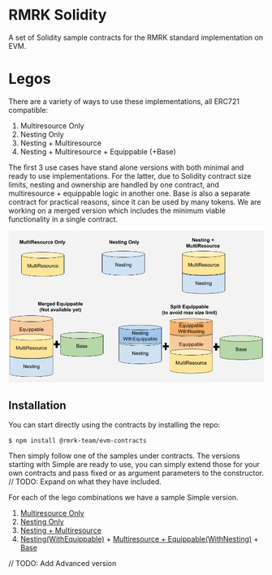 # RMRK Solidity

A set of Solidity sample contracts for the RMRK standard implementation on EVM.

# Legos
There are a variety of ways to use these implementations, all ERC721 compatible:
1. Multiresource Only
1. Nesting Only
1. Nesting + Multiresource
1. Nesting + Multiresource + Equippable (+Base) 

The first 3 use cases have stand alone versions with both minimal and ready to use implementations. 
For the latter, due to Solidity contract size limits, nesting and ownership are handled by one contract, and multiresource + equippable logic in another one. Base is also a separate contract for practical reasons, since it can be used by many tokens. We are working on a merged version which includes the minimum viable functionality in a single contract.

![image Legos](./RMRKLegos.png)


## Installation

You can start directly using the contracts by installing the repo:
```
$ npm install @rmrk-team/evm-contracts
```

Then simply follow one of the samples under contracts. The versions starting with Simple are ready to use, you can simply extend those for your own contracts and pass fixed or as argument parameters to the constructor. 
// TODO: Expand on what they have included.

For each of the lego combinations we have a sample Simple version.
1. [Multiresource Only](https://github.com/rmrk-team/evm-sample-contracts/blob/master/contracts/SimpleMultiResource.sol)
1. [Nesting Only](https://github.com/rmrk-team/evm-sample-contracts/blob/master/contracts/SimpleNestingMultiResource.sol)
1. [Nesting + Multiresource](https://github.com/rmrk-team/evm-sample-contracts/blob/master/contracts/SimpleNestingMultiResource.sol)
1. [Nesting(WithEquippable)](https://github.com/rmrk-team/evm-sample-contracts/blob/master/contracts/SimpleNestingWithEquippable.sol) + [Multiresource + Equippable(WithNesting)](https://github.com/rmrk-team/evm-sample-contracts/blob/master/contracts/SimpleEquippableWithNesting.sol) + [Base](https://github.com/rmrk-team/evm-sample-contracts/blob/master/contracts/SimpleBase.sol)

// TODO: Add Advanced version
